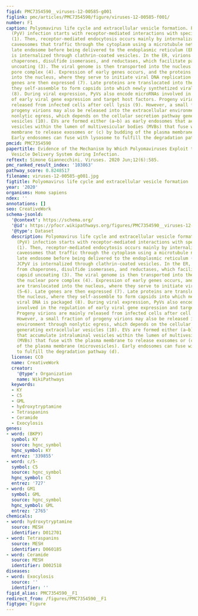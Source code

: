 ```yaml
---
figid: PMC7354590__viruses-12-00585-g001
figlink: pmc/articles/PMC7354590/figure/viruses-12-00585-f001/
number: F1
caption: Polyomavirus life cycle and extracellular vesicle formation. Polyomavirus
  (PyV) infection starts with receptor-mediated interactions with specific receptors
  (1). Then, receptor-mediated endocytosis occurs mainly by internalization through
  caveosomes that traffic through the cytoplasm using a microtubule network to the
  late endosome before being delivered to the endoplasmic reticulum (ER) (2–3). JCPyV
  is internalized through clathrin-coated vesicles. In the ER, virions benefit from
  chaperones, disulfide isomerases, and reductases, which facilitate partial capsid
  uncoating (3). The viral genome is then transported into the nucleus via the nuclear
  pore complex (4). Expression of early genes occurs, and the proteins are translocated
  into the nucleus, where they serve to initiate viral DNA replication (5–6). Late
  genes are then expressed (7). Late proteins are translocated into the nucleus, where
  they self-assemble to form capsids into which newly synthetized viral DNA is packaged
  (8). During viral expression, PyVs also encode microRNAs involved in the regulation
  of early viral gene expression and target host factors. Progeny virions are mainly
  released from infected cells after cell lysis (9). However, a small fraction of
  progeny virions may also be released into the extracellular environment through
  nonlytic egress, which depends on the cellular secretion pathway generating extracellular
  vesicles (10). EVs are formed either (a–b) as early endosomes that accumulate intraluminal
  vesicles within the lumen of multivesicular bodies (MVBs) that fuse with the plasma
  membrane to release exosomes or (c) by budding of the plasma membrane (microvesicles).
  Early endosomes can fuse with lysosome to fulfill the degradation pathway (d).
pmcid: PMC7354590
papertitle: Evidence of the Mechanism by Which Polyomaviruses Exploit the Extracellular
  Vesicle Delivery System during Infection.
reftext: Simone Giannecchini. Viruses. 2020 Jun;12(6):585.
pmc_ranked_result_index: '103863'
pathway_score: 0.8248517
filename: viruses-12-00585-g001.jpg
figtitle: Polyomavirus life cycle and extracellular vesicle formation
year: '2020'
organisms: Homo sapiens
ndex: ''
annotations: []
seo: CreativeWork
schema-jsonld:
  '@context': https://schema.org/
  '@id': https://pfocr.wikipathways.org/figures/PMC7354590__viruses-12-00585-g001.html
  '@type': Dataset
  description: Polyomavirus life cycle and extracellular vesicle formation. Polyomavirus
    (PyV) infection starts with receptor-mediated interactions with specific receptors
    (1). Then, receptor-mediated endocytosis occurs mainly by internalization through
    caveosomes that traffic through the cytoplasm using a microtubule network to the
    late endosome before being delivered to the endoplasmic reticulum (ER) (2–3).
    JCPyV is internalized through clathrin-coated vesicles. In the ER, virions benefit
    from chaperones, disulfide isomerases, and reductases, which facilitate partial
    capsid uncoating (3). The viral genome is then transported into the nucleus via
    the nuclear pore complex (4). Expression of early genes occurs, and the proteins
    are translocated into the nucleus, where they serve to initiate viral DNA replication
    (5–6). Late genes are then expressed (7). Late proteins are translocated into
    the nucleus, where they self-assemble to form capsids into which newly synthetized
    viral DNA is packaged (8). During viral expression, PyVs also encode microRNAs
    involved in the regulation of early viral gene expression and target host factors.
    Progeny virions are mainly released from infected cells after cell lysis (9).
    However, a small fraction of progeny virions may also be released into the extracellular
    environment through nonlytic egress, which depends on the cellular secretion pathway
    generating extracellular vesicles (10). EVs are formed either (a–b) as early endosomes
    that accumulate intraluminal vesicles within the lumen of multivesicular bodies
    (MVBs) that fuse with the plasma membrane to release exosomes or (c) by budding
    of the plasma membrane (microvesicles). Early endosomes can fuse with lysosome
    to fulfill the degradation pathway (d).
  license: CC0
  name: CreativeWork
  creator:
    '@type': Organization
    name: WikiPathways
  keywords:
  - KY
  - C5
  - GML
  - hydroxytryptamine
  - Tetraspanins
  - Ceramide
  - Exocylosis
genes:
- word: (ВКРУ)
  symbol: KY
  source: hgnc_symbol
  hgnc_symbol: KY
  entrez: '339855'
- word: c/5-
  symbol: C5
  source: hgnc_symbol
  hgnc_symbol: C5
  entrez: '727'
- word: GM1
  symbol: GML
  source: hgnc_symbol
  hgnc_symbol: GML
  entrez: '2765'
chemicals:
- word: hydroxytryptamine
  source: MESH
  identifier: D012701
- word: Tetraspanins
  source: MESH
  identifier: D060185
- word: Ceramide
  source: MESH
  identifier: D002518
diseases:
- word: Exocylosis
  source: ''
  identifier: ''
figid_alias: PMC7354590__F1
redirect_from: /figures/PMC7354590__F1
figtype: Figure
---
```

